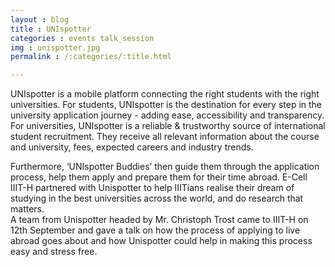 ```yaml
---
layout : blog
title : UNIspotter
categories : events talk_session
img : unispotter.jpg 
permalink : /:categories/:title.html

---
```


UNIspotter is a mobile platform connecting the right students with the right universities. For students, UNIspotter is the destination for every step in the university application journey - adding ease, accessibility and transparency.  
For universities, UNIspotter is a reliable & trustworthy source of international student recruitment. They receive all relevant information about the course and university, fees, expected careers and industry trends.

Furthermore, ‘UNIspotter Buddies’ then guide them through the application process, help them apply and prepare them for their time abroad.  E-Cell IIIT-H partnered with Unispotter to help IIITians realise their dream of studying in the best universities across the world, and do research that matters.  
A team from Unispotter headed by Mr. Christoph Trost came to IIIT-H on 12th September and gave a talk on how the process of applying to live abroad goes about and how Unispotter could help in making this process easy and stress free.
